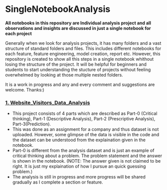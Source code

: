 # SingleNotebookAnalysis

**All notebooks in this repository are Individual analysis project and all observations and insights are discussed in just a single notebook for each project**

Generally when we look for analysis projects, it has many folders and a vast structure of standard folders and files. This includes different notebooks for each feature, feature engineering, model creation, report etc. However, this repository is created to show all this steps in a single notebook whithout losing the structure of the project. 
It will be helpful for beginners and students to start understanding the stucture of projects without feeling overwhelmed by looking at those multiple nested folders.

It is a work in progress and any and every comment and suggestions are welcome.
Thanks:)

### [1. Website_Visitors_Data_Analysis](https://github.com/pratiksrm99/SingleNotebookAnalysis/blob/main/Website_Visitors_Data_Analysis.ipynb)
* This project consists of 4 parts which are described as Part-0 (Critical thinking), Part-1 (Descriptive Analysis), Part-2 (Prescriptive Analysis), Part-3(Prediction).
* This was done as an assignment for a company and thus dataset is not uploaded. However, some glimpse of the data is visible in the code and the dataset can be understood from the explaination given in the notebook.
* Part-0 is different from the analysis dataset and is just an example of critical thinking about a problem. The problem statement and the answer is shown in the notebook. (NOTE: The answer given is not claimed to be right. It is just my explaination of how I pursue an quick guessing problem.)
* The analysis is still in progress and more progress will be shared gradually as I complete a section or feature.
